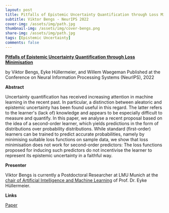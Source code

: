 ```yaml
---
layout: post
title: Pitfalls of Epistemic Uncertainty Quantification through Loss Minimisation
subtitle: Viktor Bengs - NeurIPS 2022
cover-img: /assets/img/path.jpg
thumbnail-img: /assets/img/cover-bengs.png
share-img: /assets/img/path.jpg
tags: [Epistemic Uncertainty]
comments: false
---
```


[**Pitfalls of Epistemic Uncertainty Quantification through Loss Minimisation**](https://openreview.net/pdf?id=epjxT_ARZW5)

by Viktor Bengs, Eyke Hüllermeier, and Willem Waegeman
Published at the Conference on Neural Information Processing Systems (NeurIPS), 2022

**Abstract**

Uncertainty quantification has received increasing attention in machine learning in the recent past. In particular, a distinction between aleatoric and epistemic uncertainty has been found useful in this regard. The latter refers to the learner's (lack of) knowledge and appears to be especially difficult to measure and quantify. In this paper, we analyse a recent proposal based on the idea of a second-order learner, which yields predictions in the form of distributions over probability distributions. While standard (first-order) learners can be trained to predict accurate probabilities, namely by minimising suitable loss functions on sample data, we show that loss minimisation does not work for second-order predictors: The loss functions proposed for inducing such predictors do not incentivise the learner to represent its epistemic uncertainty in a faithful way.

**Presenter**

Viktor Bengs is currently a Postdoctoral Researcher at LMU Munich at the [chair of Artificial Intelligence and Machine Learning](https://www.kiml.ifi.lmu.de/index.html) of Prof. Dr. Eyke Hüllermeier.

**Links**

[Paper](https://openreview.net/pdf?id=epjxT_ARZW5)
